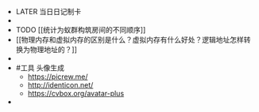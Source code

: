 - LATER  当日日记制卡
-
- TODO [[统计为蚁群构筑房间的不同顺序]]
- [[物理内存和虚拟内存的区别是什么？虚拟内存有什么好处？逻辑地址怎样转换为物理地址的？]]
-
- #工具 头像生成
	- https://picrew.me/
	- http://identicon.net/
	- https://cvbox.org/avatar-plus
-